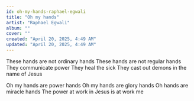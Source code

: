 ```yaml
---
id: oh-my-hands-raphael-egwali
title: "Oh my hands"
artist: "Raphael Egwali"
album: ""
cover: ""
created: "April 20, 2025, 4:49 AM"
updated: "April 20, 2025, 4:49 AM"
---
```



  These hands are not ordinary hands
  These hands are not regular hands
  They communicate power
  They heal the sick 
  They cast out demons in the name of Jesus
  
  
  Oh my hands are power hands
  Oh my hands are glory hands
  Oh hands are miracle hands
  The power at work in Jesus is at work me
  
